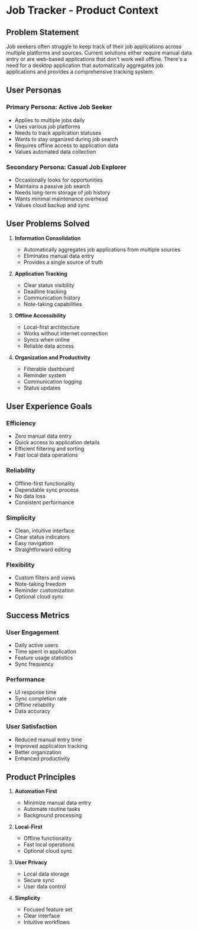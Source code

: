 # Job Tracker - Product Context

## Problem Statement
Job seekers often struggle to keep track of their job applications across multiple platforms and sources. Current solutions either require manual data entry or are web-based applications that don't work well offline. There's a need for a desktop application that automatically aggregates job applications and provides a comprehensive tracking system.

## User Personas

### Primary Persona: Active Job Seeker
- Applies to multiple jobs daily
- Uses various job platforms
- Needs to track application statuses
- Wants to stay organized during job search
- Requires offline access to application data
- Values automated data collection

### Secondary Persona: Casual Job Explorer
- Occasionally looks for opportunities
- Maintains a passive job search
- Needs long-term storage of job history
- Wants minimal maintenance overhead
- Values cloud backup and sync

## User Problems Solved

1. **Information Consolidation**
   - Automatically aggregates job applications from multiple sources
   - Eliminates manual data entry
   - Provides a single source of truth

2. **Application Tracking**
   - Clear status visibility
   - Deadline tracking
   - Communication history
   - Note-taking capabilities

3. **Offline Accessibility**
   - Local-first architecture
   - Works without internet connection
   - Syncs when online
   - Reliable data access

4. **Organization and Productivity**
   - Filterable dashboard
   - Reminder system
   - Communication logging
   - Status updates

## User Experience Goals

### Efficiency
- Zero manual data entry
- Quick access to application details
- Efficient filtering and sorting
- Fast local data operations

### Reliability
- Offline-first functionality
- Dependable sync process
- No data loss
- Consistent performance

### Simplicity
- Clean, intuitive interface
- Clear status indicators
- Easy navigation
- Straightforward editing

### Flexibility
- Custom filters and views
- Note-taking freedom
- Reminder customization
- Optional cloud sync

## Success Metrics

### User Engagement
- Daily active users
- Time spent in application
- Feature usage statistics
- Sync frequency

### Performance
- UI response time
- Sync completion rate
- Offline reliability
- Data accuracy

### User Satisfaction
- Reduced manual entry time
- Improved application tracking
- Better organization
- Enhanced productivity

## Product Principles

1. **Automation First**
   - Minimize manual data entry
   - Automate routine tasks
   - Background processing

2. **Local-First**
   - Offline functionality
   - Fast local operations
   - Optional cloud sync

3. **User Privacy**
   - Local data storage
   - Secure sync
   - User data control

4. **Simplicity**
   - Focused feature set
   - Clear interface
   - Intuitive workflows 